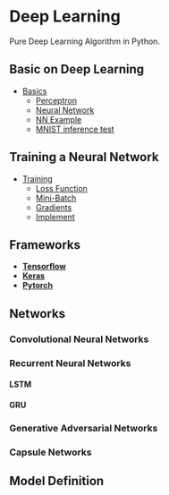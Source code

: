 # Deep Learning
Pure Deep Learning Algorithm in Python.


## Basic on Deep Learning

* [Basics](https://github.com/pydemia/DeepLearning/blob/master/scripts/Basics.md)
  - [Perceptron](https://github.com/pydemia/DeepLearning/blob/master/scripts/Basics.md#perceptron)
  - [Neural Network](https://github.com/pydemia/DeepLearning/blob/master/scripts/Basics.md#neural-network)
  - [NN Example](https://github.com/pydemia/DeepLearning/blob/master/scripts/Basics.md#define-a-neural-network-with-2-hidden-layers)
  - [MNIST inference test](https://github.com/pydemia/DeepLearning/blob/master/scripts/Basics.md##test-with-the-mnist-datasetonly-the-inference-step)

## Training a Neural Network

* [Training](https://github.com/pydemia/DeepLearning/blob/master/scripts/Training.md)
  - [Loss Function](https://github.com/pydemia/DeepLearning/blob/master/scripts/Training.md#loss-function)
  - [Mini-Batch](https://github.com/pydemia/DeepLearning/blob/master/scripts/Training.md#mini-batch-training)
  - [Gradients](https://github.com/pydemia/DeepLearning/blob/master/scripts/Training.md#gradients)
  - [Implement]()



## Frameworks

* [__Tensorflow__](scripts/frameworks/tensorflow/README.md)
* [__Keras__](scripts/frameworks/keras/README.md)
* [__Pytorch__](scripts/frameworks/pytorch/README.md)


## Networks

### Convolutional Neural Networks

### Recurrent Neural Networks

#### LSTM

#### GRU 

### Generative Adversarial Networks

### Capsule Networks


## Model Definition

